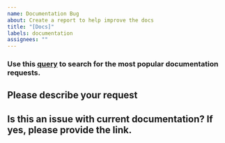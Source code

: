 ```yaml
---
name: Documentation Bug
about: Create a report to help improve the docs
title: "[Docs]"
labels: documentation
assignees: ""
---
```


### Use this [query](https://github.com/southworks/SOUTHWORKS-azure-pipelines-tasks/issues?q=is%3Aissue+is%3Aopen+label%3Adocumentation+) to search for the most popular documentation requests.

## Please describe your request

## Is this an issue with current documentation? If yes, please provide the link.

